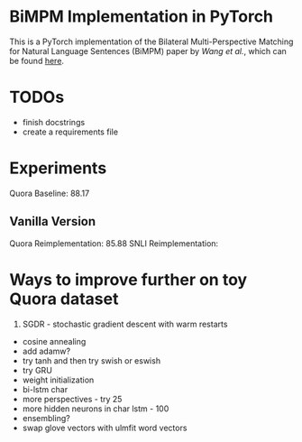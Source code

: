 # BiMPM Implementation in PyTorch
This is a PyTorch implementation of the Bilateral Multi-Perspective Matching for Natural Language Sentences (BiMPM) paper by <em>Wang et al.</em>, which can be found [here](https://arxiv.org/pdf/1702.03814v3.pdf).

# TODOs
- finish docstrings
- create a requirements file

# Experiments
Quora Baseline: 88.17 

## Vanilla Version 
Quora Reimplementation: 85.88
SNLI Reimplementation: 

# Ways to improve further on toy Quora dataset
1. SGDR - stochastic gradient descent with warm restarts
- cosine annealing
- add adamw?
- try tanh and then try swish or eswish
- try GRU 
- weight initialization
- bi-lstm char
- more perspectives - try 25
- more hidden neurons in char lstm - 100
- ensembling?
- swap glove vectors with ulmfit word vectors
